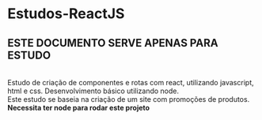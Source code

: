 # Estudos-ReactJS

<h2>ESTE DOCUMENTO SERVE APENAS PARA ESTUDO</H2>
<br/>
Estudo de criação de componentes e rotas com react, utilizando javascript, html e css. Desenvolvimento básico utilizando node.<br/>
Este estudo se baseia na criação de um site com promoções de produtos.<br/>
<b>Necessita ter node para rodar este projeto<b/>
